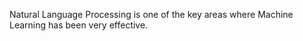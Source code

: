 Natural Language Processing is one of the key areas where Machine Learning has been very effective.


